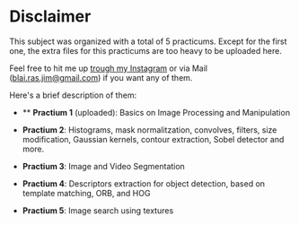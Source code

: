 # Disclaimer

This subject was organized with a total of 5 practicums. Except for the first one, the extra files for this practicums
are too heavy to be uploaded here.

Feel free to hit me up [trough my Instagram](instagram.com/blaieet) or via Mail (blai.ras.jim@gmail.com) if you want any of them. 

Here's a brief description of them:

* ** **Practium 1** (uploaded): Basics on Image Processing and Manipulation 

* **Practium 2**: Histograms, mask normalitzation, convolves, filters, size modification, Gaussian kernels, contour extraction,
Sobel detector and more.

* **Practium 3**: Image and Video Segmentation

* **Practium 4**: Descriptors extraction for object detection, based on template matching, ORB, and HOG

* **Practium 5**: Image search using textures
